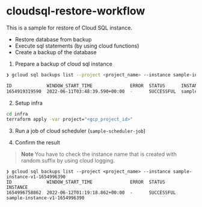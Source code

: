 # cloudsql-restore-workflow
This is a sample for restore of Cloud SQL instance.

- Restore database from backup
- Execute sql statements (by using cloud functions)
- Create a backup of the database

1. Prepare a backup of cloud sql instance

```bash
❯ gcloud sql backups list --project <project_name> --instance sample-instance-v1-for-backup

ID             WINDOW_START_TIME              ERROR  STATUS      INSTANCE
1654919319590  2022-06-11T03:48:39.590+00:00  -      SUCCESSFUL  sample-instance-v1-for-backup
```

2. Setup infra
```bash
cd infra
terraform apply -var project="<gcp_project_id>"
```

3. Run a job of cloud scheduler (`sample-scheduler-job`)

4. Confirm the result

> **Note**
> You have to check the instance name that is created with random suffix by using cloud logging.

```
❯ gcloud sql backups list --project <project_name> --instance sample-instance-v1-1654996390
ID             WINDOW_START_TIME              ERROR  STATUS      INSTANCE
1654996758862  2022-06-12T01:19:18.862+00:00  -      SUCCESSFUL  sample-instance-v1-1654996390
```